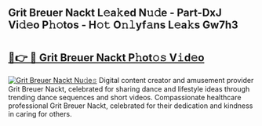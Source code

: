 ## Grit Breuer Nackt L𝚎a𝚔ed N𝚞𝚍e - Part-DxJ Vi𝚍𝚎o P𝚑𝚘tos - H𝚘𝚝 O𝚗𝚕yf𝚊ns L𝚎a𝚔s Gw7h3

# <h2><a href="http://kf2s29i.oniu.top/?m=Grit+Breuer+Nackt">🔗👉 🔴 Grit Breuer Nackt P𝚑ot𝚘𝚜 V𝚒d𝚎o</a></h2>

[![Grit Breuer Nackt Nu𝚍e𝚜](https://i.imgur.com/0qMVB7G.gif)](http://kf2s29i.oniu.top/?m=Grit+Breuer+Nackt)
Digital content creator and amusement provider Grit Breuer Nackt, celebrated for sharing dance and lifestyle ideas through trending dance sequences and short videos. Compassionate healthcare professional Grit Breuer Nackt, celebrated for their dedication and kindness in caring for others.  
